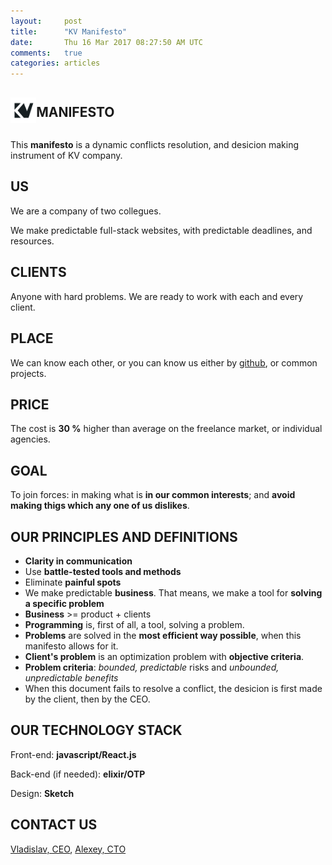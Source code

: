 ```yaml
---
layout:     post
title:      "KV Manifesto"
date:       Thu 16 Mar 2017 08:27:50 AM UTC
comments:   true
categories: articles
---
```



## <img style="height: 1.96em; vertical-align: middle; margin-bottom: 9px;" src="/res/kv.svg"/>MANIFESTO

This **manifesto** is a dynamic conflicts resolution, and desicion making instrument of KV company.

## US

We are a company of two collegues.

We make predictable full-stack websites, with predictable deadlines, and resources.

## CLIENTS

Anyone with hard problems. We are ready to work with each and every client.

## PLACE

We can know each other, or you can know us either by [github](https://github.com/naissur), or common projects.

## PRICE

The cost is **30 %** higher than average on the freelance market, or individual agencies.

## GOAL

To join forces: in making what is **in our common interests**; and **avoid making thigs which any one of us dislikes**.


## OUR PRINCIPLES AND DEFINITIONS

- **Clarity in communication**
- Use **battle-tested tools and methods**
- Eliminate **painful spots**
- We make predictable **business**. That means, we make a tool for **solving a specific problem**
- **Business** >= product + clients
- **Programming** is, first of all, a tool, solving a problem.
- **Problems** are solved in the **most efficient way possible**, when this manifesto allows for it.
- **Client's problem** is an optimization problem with **objective criteria**.
- **Problem criteria**: *bounded, predictable* risks and *unbounded, unpredictable benefits*
- When this document fails to resolve a conflict, the desicion is first made by the client, then by the CEO.

## OUR TECHNOLOGY STACK

Front-end: **javascript/React.js**

Back-end (if needed): **elixir/OTP**

Design: **Sketch**

## CONTACT US

[Vladislav, CEO](mailto:vlad.aituganov@gmail.com?Subject=KV), [Alexey, CTO](mailto:alexey.knyshev@gmail.com?Subject=KV)

